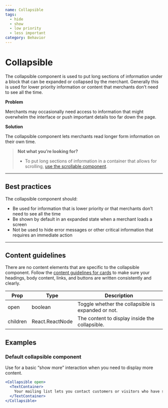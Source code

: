 ```yaml
---
name: Collapsible
tags:
  - hide
  - show
  - low priority
  - less important
category: Behavior
---
```


# Collapsible
The collapsible component is used to put long sections of information under a
block that can be expanded or collapsed by the merchant. Generally this is
used for lower priority information or content that merchants don’t need to see
all the time.

**Problem**

Merchants may occasionally need access to information that might overwhelm
the interface or push important details too far down the page.

**Solution**

The collapsible component lets merchants read longer form information on their own time.

> **Not what you’re looking for?**
>* To put long sections of information in a container that allows for scrolling, [use the scrollable component](/components/behavior/scrollable).

---

## Best practices
The collapsible component should:

* Be used for information that is lower priority or that merchants don’t need
to see all the time
* Be shown by default in an expanded state when a merchant loads a screen
* Not be used to hide error messages or other critical information that requires
an immediate action

---

## Content guidelines
There are no content elements that are specific to the collapsible component. Follow the [content guidelines for cards](/components/structure/card) to make sure your headings, body content, links, and buttons are written consistently and clearly.

| Prop | Type | Description |
| ---- | ---- | ----------- |
| open | boolean | Toggle whether the collapsible is expanded or not. |
| children | React.ReactNode | The content to display inside the collapsible. |

## Examples

### Default collapsible component

Use for a basic “show more” interaction when you need to display more content.

```jsx
<Collapsible open>
  <TextContainer>
    Your mailing list lets you contact customers or visitors who have shown an interest in your store. Reach out to them with exclusive offers or updates about your products.
  </TextContainer>
</Collapsible>
```
